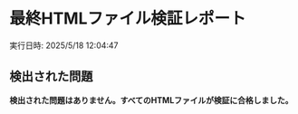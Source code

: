 # 最終HTMLファイル検証レポート

実行日時: 2025/5/18 12:04:47

## 検出された問題

**検出された問題はありません。すべてのHTMLファイルが検証に合格しました。**
